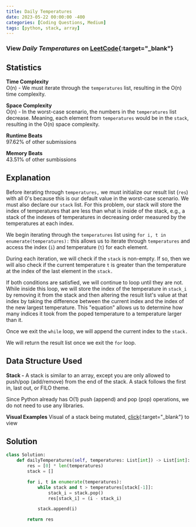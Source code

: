 ```yaml
---
title: Daily Temperatures
date: 2023-05-22 00:00:00 -400
categories: [Coding Questions, Medium]
tags: [python, stack, array]
---
```



### View *Daily Temperatures* on [LeetCode](https://leetcode.com/problems/daily-temperatures/){:target="_blank"}

## Statistics  

**Time Complexity**  
O(n) - We must iterate through the `temperatures` list, resulting in the O(n) time complexity.

**Space Complexity**  
O(n) - In the worst-case scenario, the numbers in the `temperatures` list decrease. 
Meaning, each element from `temperatures` would be in the `stack`, resulting in the O(n) space complexity.

**Runtime Beats**  
97.62% of other submissions  

**Memory Beats**  
43.51% of other sumbissions  

## Explanation
Before iterating through `temperatures,` we must initialize our result list (`res`) with all 0's because this is our default value in the worst-case scenario. 
We must also declare our `stack` list. 
For this problem, our stack will store the index of temperatures that are less than what is inside of the stack, e.g., a stack of the indexes of temperatures in decreasing order measured by the temperatures at each index.

We begin iterating through the `temperatures` list using `for i, t in enumerate(temperatures):` this allows us to iterate through `temperatures` and access the index (`i`) and temperature (`t`) for each element.

During each iteration, we will check if the `stack` is non-empty. If so, then we will also check if the current temperature `t` is greater than the temperature at the index of the last element in the `stack.`

If both conditions are satisfied, we will continue to loop until they are not. 
While inside this loop, we will store the index of the temperature in `stack_i` by removing it from the stack and then altering the result list's value at that index by taking the difference between the current index and the index of the new largest temperature. 
This "equation" allows us to determine how many indices it took from the poped temperature to a temperature larger than it.

Once we exit the `while` loop, we will append the current index to the `stack.`

We will return the result list once we exit the `for` loop.

## Data Structure Used

**Stack -** A stack is similar to an array, except you are only allowed to push/pop (add/remove) from the end of the stack. A stack follows the first in, last out, or FILO theme.

Since Python already has O(1) push (append) and pop (pop) operations, we do not need to use any libraries.

**Visual Examples**
Visual of a stack being mutated, [click](https://cdn.programiz.com/sites/tutorial2program/files/stack.png){:target="_blank"} to view

## Solution  

```python
class Solution:
    def dailyTemperatures(self, temperatures: List[int]) -> List[int]:
        res = [0] * len(temperatures)
        stack = []

        for i, t in enumerate(temperatures):
            while stack and t > temperatures[stack[-1]]:
                stack_i = stack.pop()
                res[stack_i] = (i - stack_i)

            stack.append(i)

        return res
```